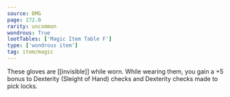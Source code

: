 ```yaml
---
source: DMG
page: 172.0
rarity: uncommon
wondrous: True
lootTables: ['Magic Item Table F']
type: ['wondrous item']
tag: item/magic
---
```


These gloves are [[invisible]] while worn. While wearing them, you gain a +5 bonus to Dexterity (Sleight of Hand) checks and Dexterity checks made to pick locks.


